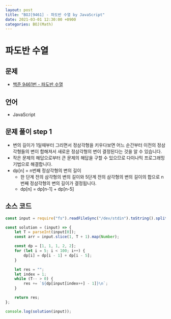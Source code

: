 ```yaml
---
layout: post
title: "BOJ[9461] - 파도반 수열 by JavaScript"
date: 2021-03-01 12:30:00 +0900
categories: BOJ(Math)
---
```


# 파도반 수열

## 문제

- [백준 9461번 - 파도반 수열](https://www.acmicpc.net/problem/9461)

## 언어

- JavaScript

## 문제 풀이 step 1

- 변의 길이가 1일때부터 그리면서 정삼각형을 키우다보면 어느 순간부터 이전의 정삼각형들의 변이 합해져서 새로운 정삼각형의 변이 결정된다는 것을 알 수 있습니다.
- 작은 문제의 해답으로부터 큰 문제의 해답을 구할 수 있으므로 다이나믹 프로그래밍 기법으로 해결합니다.
- dp[n] = n번째 정삼각형의 변의 길이
  - 한 단계 전의 삼각형의 변의 길이와 5단계 전의 삼각형의 변의 길이의 합으로 n번째 정삼각형의 변의 길이가 결정됩니다.
  - dp[n] = dp[n-1] + dp[n-5]

## 소스 코드

```jsx
const input = require("fs").readFileSync("/dev/stdin").toString().split("\n");

const solution = (input) => {
	let T = parseInt(input[0]);
	const arr = input.slice(1, T + 1).map(Number);

	const dp = [1, 1, 1, 2, 2];
	for (let i = 5; i < 100; i++) {
		dp[i] = dp[i - 1] + dp[i - 5];
	}

	let res = "";
	let index = 1;
	while (T-- > 0) {
		res += `${dp[input[index++] - 1]}\n`;
	}

	return res;
};

console.log(solution(input));
```
